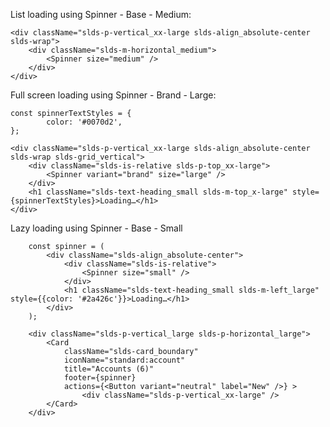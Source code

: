List loading using Spinner - Base - Medium:

    <div className="slds-p-vertical_xx-large slds-align_absolute-center slds-wrap">
        <div className="slds-m-horizontal_medium">
            <Spinner size="medium" />
        </div>
    </div>

Full screen loading using Spinner - Brand - Large:

    const spinnerTextStyles = {
            color: '#0070d2',
    };

    <div className="slds-p-vertical_xx-large slds-align_absolute-center slds-wrap slds-grid_vertical">
        <div className="slds-is-relative slds-p-top_xx-large">
            <Spinner variant="brand" size="large" />
        </div>
        <h1 className="slds-text-heading_small slds-m-top_x-large" style={spinnerTextStyles}>Loading…</h1>
    </div>

Lazy loading using Spinner - Base - Small

        const spinner = (
            <div className="slds-align_absolute-center">
                <div className="slds-is-relative">
                    <Spinner size="small" />
                </div>
                <h1 className="slds-text-heading_small slds-m-left_large" style={{color: '#2a426c'}}>Loading…</h1>
            </div>
        );

        <div className="slds-p-vertical_large slds-p-horizontal_large">
            <Card
                className="slds-card_boundary"
                iconName="standard:account"
                title="Accounts (6)"
                footer={spinner}
                actions={<Button variant="neutral" label="New" />} >
                    <div className="slds-p-vertical_xx-large" />
            </Card>
        </div>
        
